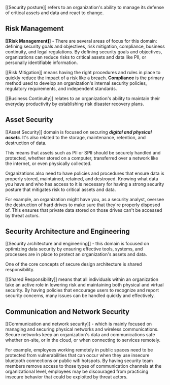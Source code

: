[[Security posture]] refers to an organization's ability to manage its defense of critical assets and data and react to change.


## Risk Management

**[[Risk Management]]** - There are several areas of focus for this domain: defining security goals and objectives, risk mitigation, compliance, business continuity, and legal regulations. By defining security goals and objectives, organizations can reduce risks to critical assets and data like PII, or personally identifiable information. 

[[Risk Mitigation]] means having the right procedures and rules in place to quickly reduce the impact of a risk like a breach. **Compliance** is the primary method used to develop an organization's internal security policies, regulatory requirements, and independent standards. 

[[Business Continuity]] relates to an organization's ability to maintain their everyday productivity by establishing risk disaster recovery plans. 

## Asset Security

[[Asset Security]] domain is focused on securing ***digital and physical assets***. It's also related to the storage, maintenance, retention, and destruction of data. 
 
This means that assets such as PII or SPII should be securely handled and protected, whether stored on a computer, transferred over a network like the internet, or even physically collected. 

Organizations also need to have policies and procedures that ensure data is properly stored, maintained, retained, and destroyed. Knowing what data you have and who has access to it is necessary for having a strong security posture that mitigates risk to critical assets and data. 

For example, an organization might have you, as a security analyst, oversee the destruction of hard drives to make sure that they're properly disposed of. This ensures that private data stored on those drives can't be accessed by threat actors. 

## Security Architecture and Engineering

[[Security architecture and engineering]] - this domain is focused on optimizing data security by ensuring effective tools, systems, and processes are in place to protect an organization's assets and data. 

One of the core concepts of secure design architecture is shared responsibility. 

[[Shared Responsibility]] means that all individuals within an organization take an active role in lowering risk and maintaining both physical and virtual security. By having policies that encourage users to recognize and report security concerns, many issues can be handled quickly and effectively. 

## Communication and Network Security

[[Communication and network security]] -  which is mainly focused on managing and securing physical networks and wireless communications. Secure networks keep an organization's data and communications safe whether on-site, or in the cloud, or when connecting to services remotely. 

For example, employees working remotely in public spaces need to be protected from vulnerabilities that can occur when they use insecure bluetooth connections or public wifi hotspots. By having security team members remove access to those types of communication channels at the organizational level, employees may be discouraged from practicing insecure behavior that could be exploited by threat actors. 
